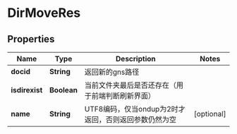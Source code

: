 # DirMoveRes

## Properties
Name | Type | Description | Notes
------------ | ------------- | ------------- | -------------
**docid** | **String** | 返回新的gns路径 | 
**isdirexist** | **Boolean** | 当前文件夹最后是否还存在（用于前端判断刷新界面）   | 
**name** | **String** | UTF8编码，仅当ondup为2时才返回，否则返回参数仍然为空 |  [optional]
